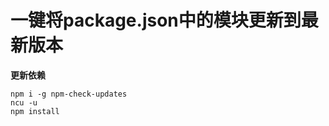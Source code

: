 # 一键将package.json中的模块更新到最新版本


**更新依赖**
<!--more-->

```
npm i -g npm-check-updates
ncu -u
npm install
```
